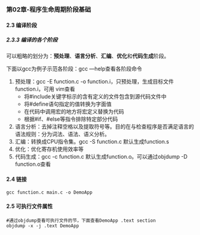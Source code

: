 ### 第02章-程序生命周期阶段基础

#### 2.3 编译阶段

##### 2.3.3 编译的各个阶段

可以粗略的划分为：**预处理**、**语言分析**、**汇编**、**优化**和**代码生成**阶段。

下面以gcc为例子示范各阶段：gcc —help查看各阶段命令

1. 预处理：gcc -E function.c -o function.i，只预处理，生成目标文件function.i，可用 vim查看
   - 将#include关键字标示的含有定义的文件包含到源代码文件中
   - 将#define语句指定的值转换为字面值
   - 在代码中调用宏的地方将宏定义替换为代码
   - 根据#if、#else等指令排除特定部分代码
2. 语言分析：去掉注释空格以及提取符号等。目的在与检查程序是否满足语言的语法规则：分为词法、语法、语义分析。
3. 汇编：转换成CPU指令集。gcc -S function.c 默认生成function.s
4. 优化：优化寄存机使用效率等
5. 代码生成：gcc -c function.c 默认生成function.o。可以通过objdump -D function.o查看

#### 2.4 链接

```shell
gcc function.c main.c -o DemoApp
```

#### 2.5 可执行文件属性

```shell
#通过objdump查看可执行文件的节，下面查看DemoApp .text section
objdump -x -j .text DemoApp
```

